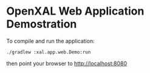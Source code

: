 OpenXAL Web Application Demostration
===================================

To compile and run the application:

`./gradlew :xal.app.web.Demo:run`


then point your browser to [http://localhost:8080](http://localhost:8080)


